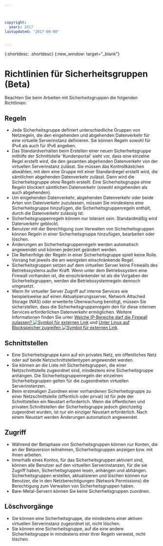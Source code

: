 ```yaml
---



copyright:
  years: 2017
lastupdated: "2017-08-08"


---
```


{:shortdesc: .shortdesc}
{:new_window: target="_blank"}

# Richtlinien für Sicherheitsgruppen (Beta)
Beachten Sie beim Arbeiten mit Sicherheitsgruppen die folgenden Richtlinien: 

## Regeln

* Jede Sicherheitsgruppe definiert unterschiedliche Gruppen von Netzregeln, die den eingehenden und abgehenden Datenverkehr für eine
virtuelle Serverinstanz definieren. Sie können Regeln sowohl für IPv4 als auch für IPv6 angeben. 
* Das Standardverhalten beim Erstellen einer neuen Sicherheitsgruppe mithilfe der Schnittstelle 'Kundenportal' sieht vor, dass eine
einzelne Regel erstellt wird, die den gesamten abgehenden Datenverkehr von der virtuellen Serverinstanz zulässt. Sie müssen das Kontrollkästchen
abwählen, mit dem eine Gruppe mit einer Standardregel erstellt wird, die sämtlichen abgehenden Datenverkehr zulässt. Dann wird die
Sicherheitsgruppe ohne Regeln erstellt. Eine Sicherheitsgruppe ohne Regeln blockiert
sämtlichen Datenverkehr (sowohl eingehenden als auch abgehenden). 
* Um eingehenden Datenverkehr, abgehenden Datenverkehr oder beide Arten von Datenverkehr zuzulassen, müssen Sie mindestens eine
Sicherheitsgruppe hinzufügen, die Sicherheitsgruppenregeln enthält, durch die Datenverkehr zulässig ist.  
* Sicherheitsgruppenregeln können nur tolerant sein. Standardmäßig wird Datenverkehr geblockt. 
* Benutzer mit der Berechtigung zum Verwalten von Sicherheitsgruppen können Regeln in einer Sicherheitsgruppe hinzufügen, bearbeiten
oder löschen.  
* Änderungen an Sicherheitsgruppenregeln werden automatisch angewendet und können jederzeit geändert werden. 
* Die Reihenfolge der Regeln in einer Sicherheitsgruppe spielt keine Rolle. Vorrang hat jeweils die am wenigsten einschränkende Regel. 
* Sicherheitsgruppen setzen auf dem virtuellen Server keine Firewalls des Betriebssystems außer Kraft. Wenn unter dem
Betriebssystem eine Firewall vorhanden ist, die einschränkender ist als die Vorgaben der Sicherheitsgruppen, werden die Betriebssystemregeln dennoch
umgesetzt. 
* Wenn Ihr virtueller Server Zugriff auf interne Services wie beispielsweise auf einen Aktualisierungsserver, Network
Attached Storage (NAS) oder erweiterte Überwachung benötigt, müssen Sie sicherstellen, dass die Sicherheitsgruppenregeln den für diese internen
Services erforderlichen Datenverkehr ermöglichen. Weitere Informationen finden Sie unter
[Welche IP-Bereiche darf die Firewall zulassen?
![Symbol für externen Link](../../icons/launch-glyph.svg "Symbol für externen Link")](https://knowledgelayer.softlayer.com/faqs/6#154)
und [Unter Linux auf Blockspeicher zugreifen
![Symbol für externen Link](../../icons/launch-glyph.svg "Symbol für externen Link")](https://knowledgelayer.softlayer.com/procedure/block-storage-linux). 

## Schnittstellen

* Eine Sicherheitsgruppe kann auf ein privates Netz, ein öffentliches Netz oder auf beide Netzschnittstellentypen angewendet werden. 
* Sie können an die Liste mit Sicherheitsgruppen, die einer Netzschnittstelle zugeordnet sind, mindestens eine Sicherheitsgruppe anhängen.
Die Sicherheitsgruppenregeln der einzelnen Sicherheitsgruppen gelten für die zugeordneten virtuellen Serverinstanzen.  
* Beim erstmaligen Zuordnen einer vorhandenen Sicherheitsgruppe zu einer Netzschnittstelle (öffentlich oder privat) ist für jede
der Schnittstellen ein Neustart erforderlich. Wenn die öffentlichen und privaten Schnittstellen der Sicherheitsgruppe jedoch gleichzeitig
zugeordnet wurden, ist nur ein einziger Neustart erforderlich. Nach einem Neustart werden Änderungen automatisch angewendet. 

## Zugriff

* Während der Betaphase von Sicherheitsgruppen können nur Konten, die an der Betaversion teilnehmen, Sicherheitsgruppen anzeigen
bzw. mit Ihnen arbeiten.  
* Innerhalb eines Kontos, für das Sicherheitsgruppen aktiviert sind, können alle Benutzer auf den virtuellen
Serverinstanzen, für die sie Zugriff haben, Sicherheitsgruppen lesen, anhängen und abhängen. Sicherheitsgruppen erstellen, aktualisieren
und löschen können nur Benutzer, die in den Netzberechtigungen (Network Permissions) die
Berechtigung zum Verwalten von Sicherheitsgruppen haben. 
* Bare-Metal-Servern können Sie keine Sicherheitsgruppen zuordnen. 

## Löschvorgänge

* Sie können eine Sicherheitsgruppe, die mindestens einer aktiven virtuellen Serverinstanz zugeordnet ist, nicht löschen. 
* Sie können eine Sicherheitsgruppe, auf die eine andere Sicherheitsgruppe in mindestens einer ihrer Regeln verweist, nicht löschen.  
